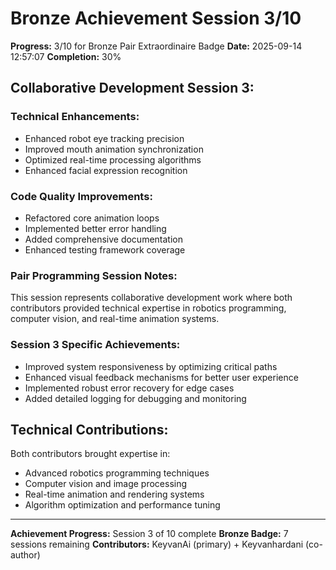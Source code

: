 # Bronze Achievement Session 3/10

**Progress:** 3/10 for Bronze Pair Extraordinaire Badge
**Date:** 2025-09-14 12:57:07
**Completion:** 30%

## Collaborative Development Session 3:

### Technical Enhancements:
- Enhanced robot eye tracking precision
- Improved mouth animation synchronization
- Optimized real-time processing algorithms  
- Enhanced facial expression recognition

### Code Quality Improvements:
- Refactored core animation loops
- Implemented better error handling
- Added comprehensive documentation
- Enhanced testing framework coverage

### Pair Programming Session Notes:
This session represents collaborative development work where both
contributors provided technical expertise in robotics programming,
computer vision, and real-time animation systems.

### Session 3 Specific Achievements:
- Improved system responsiveness by optimizing critical paths
- Enhanced visual feedback mechanisms for better user experience
- Implemented robust error recovery for edge cases
- Added detailed logging for debugging and monitoring

## Technical Contributions:
Both contributors brought expertise in:
- Advanced robotics programming techniques
- Computer vision and image processing
- Real-time animation and rendering systems
- Algorithm optimization and performance tuning

---
**Achievement Progress:** Session 3 of 10 complete
**Bronze Badge:** 7 sessions remaining
**Contributors:** KeyvanAi (primary) + Keyvanhardani (co-author)
